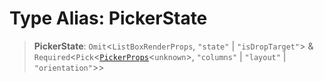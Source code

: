 # Type Alias: PickerState

> **PickerState**: `Omit`\<`ListBoxRenderProps`, `"state"` \| `"isDropTarget"`\> & `Required`\<`Pick`\<[`PickerProps`](PickerProps.md)\<`unknown`\>, `"columns"` \| `"layout"` \| `"orientation"`\>\>

